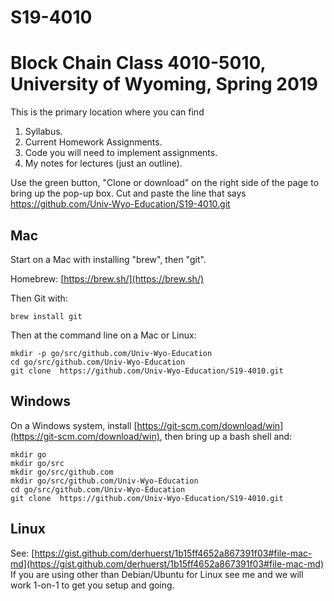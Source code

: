 # S19-4010

# Block Chain Class 4010-5010, University of Wyoming, Spring 2019

This is the primary location where you can find 

1. Syllabus.
2. Current Homework Assignments.
3. Code you will need to implement assignments.
4. My notes for lectures (just an outline).

Use the green button, "Clone or download" on the right side of the page to 
bring up the pop-up box.  Cut and paste the line that says https://github.com/Univ-Wyo-Education/S19-4010.git

## Mac

Start on a Mac with installing "brew", then "git".

Homebrew: [https://brew.sh/](https://brew.sh/)

Then Git with:

```
brew install git
```

Then at the command line on a Mac or Linux:

```
mkdir -p go/src/github.com/Univ-Wyo-Education
cd go/src/github.com/Univ-Wyo-Education
git clone  https://github.com/Univ-Wyo-Education/S19-4010.git
```

## Windows


On a Windows system, install [https://git-scm.com/download/win](https://git-scm.com/download/win), then bring up a bash shell
and:

```
mkdir go
mkdir go/src
mkdir go/src/github.com
mkdir go/src/github.com/Univ-Wyo-Education
cd go/src/github.com/Univ-Wyo-Education
git clone  https://github.com/Univ-Wyo-Education/S19-4010.git
```

## Linux

See: [https://gist.github.com/derhuerst/1b15ff4652a867391f03#file-mac-md](https://gist.github.com/derhuerst/1b15ff4652a867391f03#file-mac-md)
If you are using other than Debian/Ubuntu for Linux see me and we will work 1-on-1 to get you setup and going.

